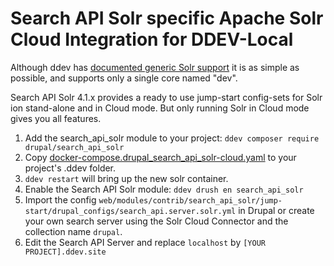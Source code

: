 # Search API Solr specific Apache Solr Cloud Integration for DDEV-Local

Although ddev has [documented generic Solr support](https://ddev.readthedocs.io/en/stable/users/extend/additional-services/#apache-solr) it is as simple as possible, and supports only a single core named "dev".

Search API Solr 4.1.x provides a ready to use jump-start config-sets for Solr ion stand-alone and in Cloud mode.
But only running Solr in Cloud mode gives you all features. 

1. Add the search_api_solr module to your project: `ddev composer require drupal/search_api_solr`
2. Copy [docker-compose.drupal_search_api_solr-cloud.yaml](docker-compose.drupal_search_api_solr-cloud.yaml) to your project's .ddev folder.
3. `ddev restart` will bring up the new solr container.
4. Enable the Search API Solr module: `ddev drush en search_api_solr`
5. Import the config `web/modules/contrib/search_api_solr/jump-start/drupal_configs/search_api.server.solr.yml` in Drupal or create your own search server using the Solr Cloud Connector and the collection name `drupal`.
6. Edit the Search API Server and replace `localhost` by `[YOUR PROJECT].ddev.site`
